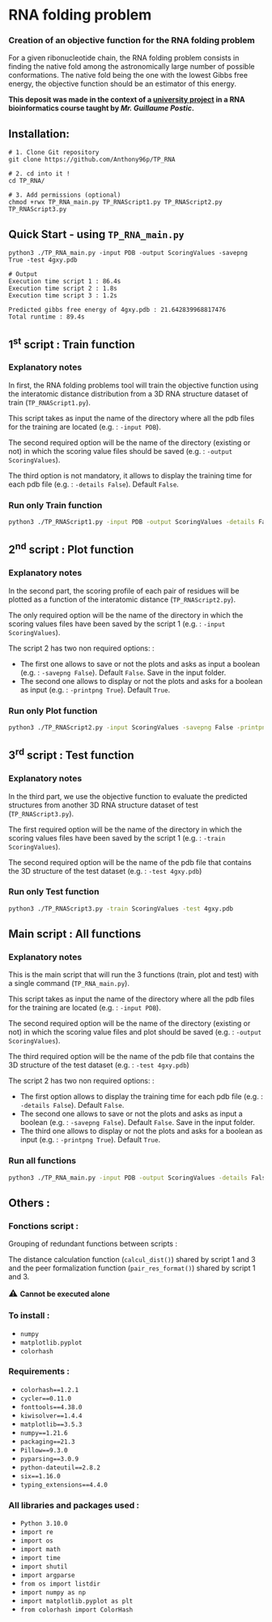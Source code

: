 # RNA folding problem
### Creation of an objective function for the RNA folding problem

For a given ribonucleotide chain, the RNA folding problem consists in finding the native fold
among the astronomically large number of possible conformations. The native fold being the
one with the lowest Gibbs free energy, the objective function should be an estimator of this
energy.

**This deposit was made in the context of a [university project](https://github.com/Anthony96p/TP_RNA/blob/master/TP_RNA.pdf) in a RNA bioinformatics course 
taught by <cite>Mr. Guillaume Postic</cite>.**


## Installation:
````shell
# 1. Clone Git repository
git clone https://github.com/Anthony96p/TP_RNA

# 2. cd into it !
cd TP_RNA/

# 3. Add permissions (optional)
chmod +rwx TP_RNA_main.py TP_RNAScript1.py TP_RNAScript2.py TP_RNAScript3.py
````

## Quick Start - using `TP_RNA_main.py`
````shell
python3 ./TP_RNA_main.py -input PDB -output ScoringValues -savepng True -test 4gxy.pdb
````
````shell
# Output
Execution time script 1 : 86.4s
Execution time script 2 : 1.8s
Execution time script 3 : 1.2s
	
Predicted gibbs free energy of 4gxy.pdb : 21.642839968817476
Total runtime : 89.4s
````

## 1<sup>st</sup> script : Train function
### Explanatory notes
In first, the RNA folding problems tool will train the objective function using the 
interatomic distance distribution from a 3D RNA structure dataset of train (`TP_RNAScript1.py`).

This script takes as input the name of the directory where all the pdb files for the training 
are located (e.g. : `-input PDB`).

The second required option will be the name of the directory (existing or not) in which 
the scoring value files should be saved (e.g. : ``-output ScoringValues``).

The third option is not mandatory, it allows to display the training time for each pdb file 
(e.g. : ``-details False``). Default ``False``.

### Run only Train function
```bash
python3 ./TP_RNAScript1.py -input PDB -output ScoringValues -details False
```

## 2<sup>nd</sup> script : Plot function
### Explanatory notes
In the second part, the scoring profile of each pair of residues will be plotted as a function of
the interatomic distance (`TP_RNAScript2.py`).

The only required option will be the name of the directory in which the scoring values files have 
been saved by the script 1  (e.g. : `-input ScoringValues`).

The script 2 has two non required options: :
- The first one allows to save or not the plots and asks as input a boolean (e.g. : ``-savepng False``). 
Default ``False``. Save in the input folder.
- The second one allows to display or not the plots and asks for a boolean as input (e.g. : ``-printpng True``).
Default ``True``.

### Run only Plot function
```bash
python3 ./TP_RNAScript2.py -input ScoringValues -savepng False -printpng True
```

## 3<sup>rd</sup> script : Test function
### Explanatory notes
In the third part, we use the objective function to evaluate the predicted structures from another 
3D RNA structure dataset of test (`TP_RNAScript3.py`).

The first required option will be the name of the directory in which the scoring values files have 
been saved by the script 1  (e.g. : `-train ScoringValues`).

The second required option will be the name of the pdb file that contains the 3D structure 
of the test dataset (e.g. : `-test 4gxy.pdb`)

### Run only Test function
```bash
python3 ./TP_RNAScript3.py -train ScoringValues -test 4gxy.pdb
```

## Main script : All functions
### Explanatory notes
This is the main script that will run the 3 functions (train, plot and test) with a 
single command (`TP_RNA_main.py`).

This script takes as input the name of the directory where all the pdb files for the training 
are located (e.g. : `-input PDB`).

The second required option will be the name of the directory (existing or not) in which 
the scoring value files and plot should be saved (e.g. : ``-output ScoringValues``).

The third required option will be the name of the pdb file that contains the 3D structure 
of the test dataset (e.g. : `-test 4gxy.pdb`)

The script 2 has two non required options: :
- The first option allows to display the training time for each pdb file (e.g. : ``-details False``). 
Default ``False``.
- The second one allows to save or not the plots and asks as input a boolean (e.g. : ``-savepng False``). 
Default ``False``. Save in the input folder.
- The third one allows to display or not the plots and asks for a boolean as input (e.g. : ``-printpng True``).
Default ``True``.

### Run all functions
```bash
python3 ./TP_RNA_main.py -input PDB -output ScoringValues -details False -savepng False -printpng True -test 4gxy.pdb
```

## Others :
### Fonctions script :
Grouping of redundant functions between scripts :

The distance calculation function (`calcul_dist()`) shared by script 1 and 3 and the peer formalization 
function (`pair_res_format()`) shared by script 1 and 3.

**<font size="4"> ⚠ </font> Cannot be executed alone** 

### To install :
- ``numpy``
- ``matplotlib.pyplot``
- ``colorhash``

### Requirements :
- ``colorhash==1.2.1``
- ``cycler==0.11.0``          
- ``fonttools==4.38.0``       
- ``kiwisolver==1.4.4``       
- ``matplotlib==3.5.3``       
- ``numpy==1.21.6``           
- ``packaging==21.3``         
- ``Pillow==9.3.0``           
- ``pyparsing==3.0.9``        
- ``python-dateutil==2.8.2``  
- ``six==1.16.0  ``           
- ``typing_extensions==4.4.0``

### All libraries and packages used :
- ``Python 3.10.0``
- ``import re``
- ``import os``
- ``import math``
- ``import time``
- ``import shutil``
- ``import argparse``
- ``from os import listdir``
- ``import numpy as np``
- ``import matplotlib.pyplot as plt``
- ``from colorhash import ColorHash``


